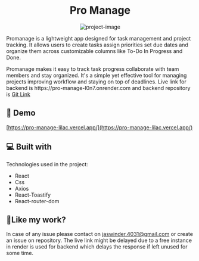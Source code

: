 <h1 align="center" id="title">Pro Manage</h1>

<p align="center"><img src="https://socialify.git.ci/jaswindersingh97/client/image?font=Source%20Code%20Pro&amp;language=1&amp;name=1&amp;owner=1&amp;pattern=Charlie%20Brown&amp;stargazers=1&amp;theme=Dark" alt="project-image"></p>

<p id="description">Promanage is a lightweight app designed for task management and project tracking. It allows users to create tasks assign priorities set due dates and organize them across customizable columns like To-Do In Progress and Done.</p>
<p>Promanage makes it easy to track task progress collaborate with team members and stay organized. It's a simple yet effective tool for managing projects improving workflow and staying on top of deadlines. Live link for backend is <a>https://pro-manage-l0n7.onrender.com</a> and backend repository is <a href="https://github.com/jaswindersingh97/server">Git Link </a> </p>

<h2>🚀 Demo</h2>

[https://pro-manage-lilac.vercel.app/](https://pro-manage-lilac.vercel.app/)

  
  
<h2>💻 Built with</h2>

Technologies used in the project:

*   React
*   Css
*   Axios
*   React-Toastify
*   React-router-dom

<h2>💖Like my work?</h2>

In case of any issue please contact on jaswinder.4031@gmail.com or create an issue on repository. The live link might be delayed due to a free instance in render is used for backend which delays the response if left unused for some time.
